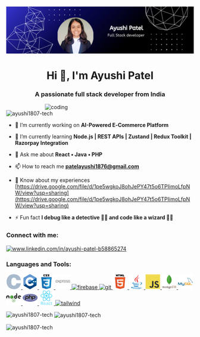 ![logo](https://github.com/ayushi1807-tech/ayushi1807-tech/blob/main/Profile_LinkedIn_Banner.jpg?raw=true)
<h1 align="center">Hi 👋, I'm Ayushi Patel</h1>
<h3 align="center">A passionate full stack developer from India</h3>

<img align="right" alt="coding" width="400" src="https://media.tenor.com/QVC1Nmb9TwUAAAAC/coding.gif" >

<p align="left"> <img src="https://komarev.com/ghpvc/?username=ayushi1807-tech&label=Profile%20views&color=0e75b6&style=flat" alt="ayushi1807-tech" /> </p>

- 🔭 I’m currently working on **AI-Powered E‑Commerce Platform**

- 🌱 I’m currently learning **Node.js | REST APIs | Zustand | Redux Toolkit | Razorpay Integration**

- 💬 Ask me about **React • Java • PHP**

- 📫 How to reach me **patelayushi1876@gmail.com**

- 📄 Know about my experiences [https://drive.google.com/file/d/1pe5wgkoJ8ohJePY47t5o6TPIimoLfpNW/view?usp=sharing](https://drive.google.com/file/d/1pe5wgkoJ8ohJePY47t5o6TPIimoLfpNW/view?usp=sharing)

- ⚡ Fun fact **I debug like a detective 🕵️‍♀️ and code like a wizard 🧙‍♀️**

<h3 align="left">Connect with me:</h3>
<p align="left">
<a href="www.linkedin.com/in/ayushi-patel-b58865274" target="blank"><img align="center" src="https://raw.githubusercontent.com/rahuldkjain/github-profile-readme-generator/master/src/images/icons/Social/linked-in-alt.svg" alt="www.linkedin.com/in/ayushi-patel-b58865274" height="30" width="40" /></a>
</p>

<h3 align="left">Languages and Tools:</h3>
<p align="left"> <a href="https://www.cprogramming.com/" target="_blank" rel="noreferrer"> <img src="https://raw.githubusercontent.com/devicons/devicon/master/icons/c/c-original.svg" alt="c" width="40" height="40"/> </a> <a href="https://www.w3schools.com/cpp/" target="_blank" rel="noreferrer"> <img src="https://raw.githubusercontent.com/devicons/devicon/master/icons/cplusplus/cplusplus-original.svg" alt="cplusplus" width="40" height="40"/> </a> <a href="https://www.w3schools.com/css/" target="_blank" rel="noreferrer"> <img src="https://raw.githubusercontent.com/devicons/devicon/master/icons/css3/css3-original-wordmark.svg" alt="css3" width="40" height="40"/> </a> <a href="https://expressjs.com" target="_blank" rel="noreferrer"> <img src="https://raw.githubusercontent.com/devicons/devicon/master/icons/express/express-original-wordmark.svg" alt="express" width="40" height="40"/> </a> <a href="https://firebase.google.com/" target="_blank" rel="noreferrer"> <img src="https://www.vectorlogo.zone/logos/firebase/firebase-icon.svg" alt="firebase" width="40" height="40"/> </a> <a href="https://git-scm.com/" target="_blank" rel="noreferrer"> <img src="https://www.vectorlogo.zone/logos/git-scm/git-scm-icon.svg" alt="git" width="40" height="40"/> </a> <a href="https://www.w3.org/html/" target="_blank" rel="noreferrer"> <img src="https://raw.githubusercontent.com/devicons/devicon/master/icons/html5/html5-original-wordmark.svg" alt="html5" width="40" height="40"/> </a> <a href="https://www.java.com" target="_blank" rel="noreferrer"> <img src="https://raw.githubusercontent.com/devicons/devicon/master/icons/java/java-original.svg" alt="java" width="40" height="40"/> </a> <a href="https://developer.mozilla.org/en-US/docs/Web/JavaScript" target="_blank" rel="noreferrer"> <img src="https://raw.githubusercontent.com/devicons/devicon/master/icons/javascript/javascript-original.svg" alt="javascript" width="40" height="40"/> </a> <a href="https://www.mongodb.com/" target="_blank" rel="noreferrer"> <img src="https://raw.githubusercontent.com/devicons/devicon/master/icons/mongodb/mongodb-original-wordmark.svg" alt="mongodb" width="40" height="40"/> </a> <a href="https://www.mysql.com/" target="_blank" rel="noreferrer"> <img src="https://raw.githubusercontent.com/devicons/devicon/master/icons/mysql/mysql-original-wordmark.svg" alt="mysql" width="40" height="40"/> </a> <a href="https://nodejs.org" target="_blank" rel="noreferrer"> <img src="https://raw.githubusercontent.com/devicons/devicon/master/icons/nodejs/nodejs-original-wordmark.svg" alt="nodejs" width="40" height="40"/> </a> <a href="https://www.php.net" target="_blank" rel="noreferrer"> <img src="https://raw.githubusercontent.com/devicons/devicon/master/icons/php/php-original.svg" alt="php" width="40" height="40"/> </a> <a href="https://reactjs.org/" target="_blank" rel="noreferrer"> <img src="https://raw.githubusercontent.com/devicons/devicon/master/icons/react/react-original-wordmark.svg" alt="react" width="40" height="40"/> </a> <a href="https://tailwindcss.com/" target="_blank" rel="noreferrer"> <img src="https://www.vectorlogo.zone/logos/tailwindcss/tailwindcss-icon.svg" alt="tailwind" width="40" height="40"/> </a> </p>

<p><img align="left" src="https://github-readme-stats.vercel.app/api/top-langs?username=ayushi1807-tech&show_icons=true&locale=en&layout=compact" alt="ayushi1807-tech" /></p>

<p>&nbsp;<img align="center" src="https://github-readme-stats.vercel.app/api?username=ayushi1807-tech&show_icons=true&locale=en" alt="ayushi1807-tech" /></p>

<p><img align="center" src="https://github-readme-streak-stats.herokuapp.com/?user=ayushi1807-tech&" alt="ayushi1807-tech" /></p>


